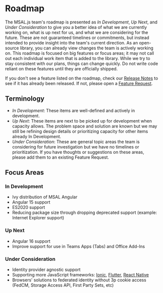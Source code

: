 # Roadmap

The MSAL.js team's roadmap is presented as _In Development_, _Up Next_, and _Under Consideration_ to give you a better idea of what we are currently working on, what is up next for us, and what we are considering for the future. These are not guaranteed timelines or commitments, but instead intended to provide insight into the team's current direction. As an open-source library, you can already view changes the team is actively working on. This roadmap is focused on big features or focus areas; it may not call out each individual work item that is added to the library. While we try to stay consistent with our plans, things can change quickly. Do not write code reliant on these features until they are officially shipped.

If you don't see a feature listed on the roadmap, check our [Release Notes](https://github.com/AzureAD/microsoft-authentication-library-for-js/releases) to see if it has already been released. If not, please open a [Feature Request](https://github.com/AzureAD/microsoft-authentication-library-for-js/issues/new?assignees=&labels=feature-unconfirmed%2Cquestion&template=feature_request.yml).

## Terminology
- *In Development*: These items are well-defined and actively in development.
- *Up Next*: These items are next to be picked up for development when capacity allows. The problem space and solution are known but we may still be refining design details or prioritizing capacity for other items already In Development.
- *Under Consideration*: These are general topic areas the team is considering for future investigation but we have no timelines or prioritization. If you have thoughts or suggestions on these areas, please add them to an existing Feature Request.  

## Focus Areas

### In Development
- Ivy distribution of MSAL Angular
- Angular 15 support
- ES2020 support
- Reducing package size through dropping deprecated support (example: Internet Explorer support)

### Up Next
- Angular 16 support 
- Improve support for use in Teams Apps (Tabs) and Office Add-Ins
  

### Under Consideration
- Identity provider agnostic support  
- Supporting more JavaScript frameworks: [Ionic](https://github.com/AzureAD/microsoft-authentication-library-for-js/.issues/4290), [Flutter](https://github.com/AzureAD/microsoft-authentication-library-for-js/issues/5409), [React Native](https://github.com/AzureAD/microsoft-authentication-library-for-js/issues/4735)
- Browsers' solutions to federated identity without 3p cookie access (FedCM, Storage Access API, First Party Sets, etc) 


